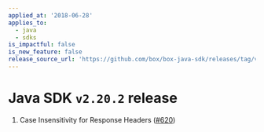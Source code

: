 ```yaml
---
applied_at: '2018-06-28'
applies_to:
  - java
  - sdks
is_impactful: false
is_new_feature: false
release_source_url: 'https://github.com/box/box-java-sdk/releases/tag/v2.20.2'
---
```


# Java SDK `v2.20.2` release

1. Case Insensitivity for Response Headers ([#620](https://github.com/box/box-java-sdk/pull/620))